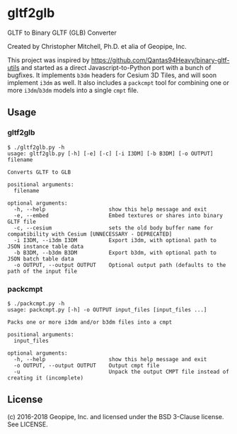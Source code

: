 # gltf2glb
GLTF to Binary GLTF (GLB) Converter

Created by Christopher Mitchell, Ph.D. et alia of Geopipe, Inc.

This project was inspired by https://github.com/Qantas94Heavy/binary-gltf-utils and started as a direct Javascript-to-Python port with a bunch of bugfixes. It implements `b3dm` headers for Cesium 3D Tiles, and will soon implement `i3dm` as well. It also includes a `packcmpt` tool for combining one or more `i3dm`/`b3dm` models into a single `cmpt` file.

Usage
-----

### gltf2glb ###
```
$ ./gltf2glb.py -h
usage: gltf2glb.py [-h] [-e] [-c] [-i I3DM] [-b B3DM] [-o OUTPUT] filename

Converts GLTF to GLB

positional arguments:
  filename

optional arguments:
  -h, --help                    show this help message and exit
  -e, --embed                   Embed textures or shares into binary GLTF file
  -c, --cesium                  sets the old body buffer name for compatibility with Cesium [UNNECESSARY - DEPRECATED]
  -i I3DM, --i3dm I3DM          Export i3dm, with optional path to JSON instance table data
  -b B3DM, --b3dm B3DM          Export b3dm, with optional path to JSON batch table data
  -o OUTPUT, --output OUTPUT    Optional output path (defaults to the path of the input file
```

### packcmpt ###
```
$ ./packcmpt.py -h
usage: packcmpt.py [-h] -o OUTPUT input_files [input_files ...]

Packs one or more i3dm and/or b3dm files into a cmpt

positional arguments:
  input_files

optional arguments:
  -h, --help                    show this help message and exit
  -o OUTPUT, --output OUTPUT    Output cmpt file
  -u                            Unpack the output CMPT file instead of creating it (incomplete)
```

License
-------
(c) 2016-2018 Geopipe, Inc. and licensed under the BSD 3-Clause license. See LICENSE.
